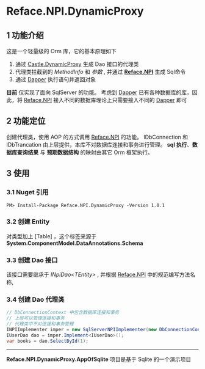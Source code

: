 # Reface.NPI.DynamicProxy

## 1 功能介绍

这是一个轻量级的 Orm 库，它的基本原理如下

1. 通过 [Castle.DynamicProxy] 生成 Dao 接口的代理类
2. 代理类拦截到的 *MethodInfo* 和 *参数* , 并通过 **[Reface.NPI]** 生成 Sql命令
3. 通过 [Dapper] 执行语句并返回对象

**目前** 仅实现了面向 SqlServer 的功能。
考虑到 [Dapper] 已有各种数据库的库，因此，将 [Reface.NPI] 接入不同的数据库理论上只需要接入不同的 [Dapper] 即可

## 2 功能定位

创建代理类，使用 AOP 的方式调用 [Reface.NPI] 的功能。
IDbConnection 和 IDbTrancation 由上层提供，本库不对数据库连接和事务进行管理。
**sql 执行**、**数据库查询结果** 与 **预期数据结构** 的映射由其它 Orm 框架执行。

## 3 使用

### 3.1 Nuget 引用

```cd
PM> Install-Package Reface.NPI.DynamicProxy -Version 1.0.1
```

### 3.2 创建 Entity

对类型加上 [Table] ，这个标签来源于 **System.ComponentModel.DataAnnotations.Schema**

### 3.3 创建 Dao 接口

该接口需要继承于 *INpiDao&lt;TEntity&gt;* ,
并根据 [Reface.NPI] 中的规范编写方法名称,

### 3.4 创建 Dao 代理类

```csharp
// DbConnectionContext 中包含数据库连接和事务
// 上层可以管理连接和事务
// 代理类中不对连接和事务管理
INPIImplementer imper = new SqlServerNPIImplementer(new DbConnectionContext(conn));
IUserDao dao = imper.Implement<IUserDao>();
var books = dao.SelectById(1);
```

---

**Reface.NPI.DynamicProxy.AppOfSqlite** 项目是基于 Sqlite 的一个演示项目

[Dapper]: https://github.com/StackExchange/Dapper
[Reface.NPI]: https://github.com/ShimizuShiori/Reface.NPI
[Castle.DynamicProxy]: http://www.castleproject.org/